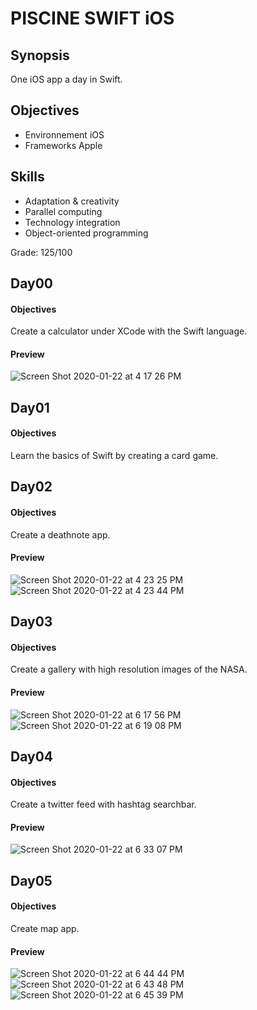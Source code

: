 # PISCINE SWIFT iOS

## Synopsis
One iOS app a day in Swift.

## Objectives
- Environnement iOS
- Frameworks Apple

## Skills
- Adaptation & creativity
- Parallel computing
- Technology integration
- Object-oriented programming

Grade: 125/100

## Day00
#### Objectives
Create a calculator under XCode with the Swift language.

#### Preview
![Screen Shot 2020-01-22 at 4 17 26 PM](https://user-images.githubusercontent.com/38137535/72992407-fc738d80-3df3-11ea-98e7-5964fc39ca1f.png)

## Day01
#### Objectives
Learn the basics of Swift by creating a card game.

## Day02
#### Objectives
Create a deathnote app.

#### Preview
![Screen Shot 2020-01-22 at 4 23 25 PM](https://user-images.githubusercontent.com/38137535/72992439-072e2280-3df4-11ea-9298-ba4de380f796.png)![Screen Shot 2020-01-22 at 4 23 44 PM](https://user-images.githubusercontent.com/38137535/72992443-07c6b900-3df4-11ea-8e20-06c321e672ac.png)

## Day03
#### Objectives
Create a gallery with high resolution images of the NASA.

#### Preview
![Screen Shot 2020-01-22 at 6 17 56 PM](https://user-images.githubusercontent.com/38137535/72992506-1f9e3d00-3df4-11ea-8e7c-16dd00a9486c.png)![Screen Shot 2020-01-22 at 6 19 08 PM](https://user-images.githubusercontent.com/38137535/72992507-1f9e3d00-3df4-11ea-8188-f3cae8d752d6.png)

## Day04
#### Objectives
Create a twitter feed with hashtag searchbar.

#### Preview
![Screen Shot 2020-01-22 at 6 33 07 PM](https://user-images.githubusercontent.com/38137535/72992543-3349a380-3df4-11ea-97b7-32cfe289f3cf.png)


## Day05
#### Objectives
Create map app.

#### Preview
![Screen Shot 2020-01-22 at 6 44 44 PM](https://user-images.githubusercontent.com/38137535/72992604-53796280-3df4-11ea-822d-859e89d1a904.png)![Screen Shot 2020-01-22 at 6 43 48 PM](https://user-images.githubusercontent.com/38137535/72992607-53796280-3df4-11ea-8ff2-d3a08921eca0.png)![Screen Shot 2020-01-22 at 6 45 39 PM](https://user-images.githubusercontent.com/38137535/72992608-53796280-3df4-11ea-9923-c1ea2a397555.png)
